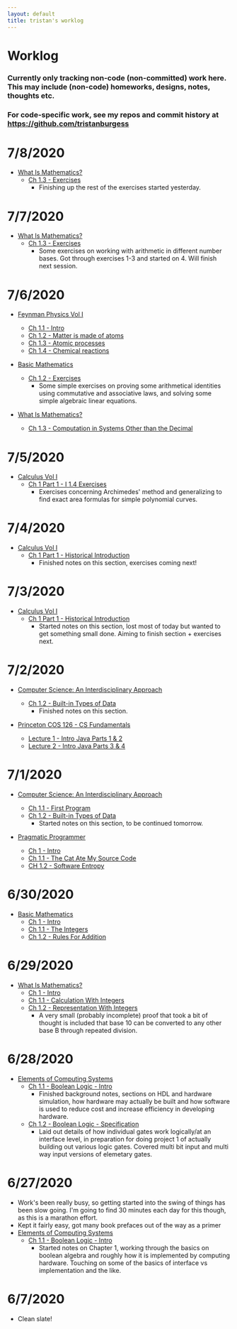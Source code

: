 ```yaml
---
layout: default
title: tristan's worklog
---
```


# Worklog

### Currently only tracking non-code (non-committed) work here. This may include (non-code) homeworks, designs, notes, thoughts etc.
### For code-specific work, see my repos and commit history at https://github.com/tristanburgess

# 7/8/2020
  - [What Is Mathematics?](/books#Courant-What-Is-Mathematics)
    - [Ch 1.3 - Exercises](https://onedrive.live.com/redir?resid=AC2B7FCAC9B0E0F1%21126621&authkey=%21AFFOZkfzpTODL7A&page=View&wd=target%28Courant%20What%20Is%20Math.one%7Ce77ea9b2-3ef0-41a7-bdf0-f692804791f6%2F3.%20Exercises%7Ce4b7daf8-8d41-4d6b-9cef-10e89e4fc39d%2F%29&wdorigin=703)   
      - Finishing up the rest of the exercises started yesterday.

# 7/7/2020
  - [What Is Mathematics?](/books#Courant-What-Is-Mathematics)
    - [Ch 1.3 - Exercises](https://onedrive.live.com/redir?resid=AC2B7FCAC9B0E0F1%21126621&authkey=%21AFFOZkfzpTODL7A&page=View&wd=target%28Courant%20What%20Is%20Math.one%7Ce77ea9b2-3ef0-41a7-bdf0-f692804791f6%2F3.%20Exercises%7Ce4b7daf8-8d41-4d6b-9cef-10e89e4fc39d%2F%29&wdorigin=703)   
      - Some exercises on working with arithmetic in different number bases. Got through exercises 1-3 and started on 4. Will finish next session.

# 7/6/2020
  - [Feynman Physics Vol I](/books#Feynman-Physics-Vol-I)
    - [Ch 1.1 - Intro](https://onedrive.live.com/redir?resid=AC2B7FCAC9B0E0F1%21126621&authkey=%21AFFOZkfzpTODL7A&page=View&wd=target%28Feynman%20Lectures%20Vol%20I.one%7C2e4cc3a0-fe82-4863-bdd3-ece57ed1f676%2F1-1%20Introduction%7Cd0229c30-f65f-4a0b-bf65-609cceac0a2c%2F%29&wdorigin=703)
    - [Ch 1.2 - Matter is made of atoms](https://onedrive.live.com/redir?resid=AC2B7FCAC9B0E0F1%21126621&authkey=%21AFFOZkfzpTODL7A&page=View&wd=target%28Feynman%20Lectures%20Vol%20I.one%7C2e4cc3a0-fe82-4863-bdd3-ece57ed1f676%2F1-2%20Matter%20is%20made%20of%20atoms%7C15d51fbe-a54e-4ff8-94f4-fca88536c002%2F%29&wdorigin=703)
    - [Ch 1.3 - Atomic processes](https://onedrive.live.com/redir?resid=AC2B7FCAC9B0E0F1%21126621&authkey=%21AFFOZkfzpTODL7A&page=View&wd=target%28Feynman%20Lectures%20Vol%20I.one%7C2e4cc3a0-fe82-4863-bdd3-ece57ed1f676%2F1-3%20Atomic%20processes%7C79506f8a-5e5d-4df3-ba5d-ecd7729c4e54%2F%29&wdorigin=703)
    - [Ch 1.4 - Chemical reactions](https://onedrive.live.com/redir?resid=AC2B7FCAC9B0E0F1%21126621&authkey=%21AFFOZkfzpTODL7A&page=View&wd=target%28Feynman%20Lectures%20Vol%20I.one%7C2e4cc3a0-fe82-4863-bdd3-ece57ed1f676%2F1-4%20Chemical%20reactions%7C5c9bf056-cc88-4a7b-8971-15fc9838462f%2F%29&wdorigin=703)
  
  - [Basic Mathematics](/books#Lang-Basic-Mathematics)
    - [Ch 1.2 - Exercises](https://onedrive.live.com/redir?resid=AC2B7FCAC9B0E0F1%21126621&authkey=%21AFFOZkfzpTODL7A&page=View&wd=target%28Serge%20Lang%20Basic%20Math.one%7C5d99423c-be72-493c-8211-f38610ed41b0%2F1.2%20-%20Exercises%7C628caa2d-834c-4461-aea4-14cdfa1d0cd8%2F%29&wdorigin=703)
      - Some simple exercises on proving some arithmetical identities using commutative and associative laws, and solving some simple algebraic linear equations.

  - [What Is Mathematics?](/books#Courant-What-Is-Mathematics)
    - [Ch 1.3 - Computation in Systems Other than the Decimal](https://onedrive.live.com/redir?resid=AC2B7FCAC9B0E0F1%21126621&authkey=%21AFFOZkfzpTODL7A&page=View&wd=target%28Courant%20What%20Is%20Math.one%7Ce77ea9b2-3ef0-41a7-bdf0-f692804791f6%2F3.%20Computation%20in%20Systems%20Other%20than%20the%20Decimal%7C3397978f-20e8-48b8-ae59-333c19680953%2F%29&wdorigin=703)   

# 7/5/2020
  - [Calculus Vol I](/books#Calculus-Vol-I)
    - [Ch 1 Part 1 - I 1.4 Exercises](https://onedrive.live.com/redir?resid=AC2B7FCAC9B0E0F1%21126621&authkey=%21AFFOZkfzpTODL7A&page=View&wd=target%28Apostol%20Calculus%20Vol%20I.one%7Cbfc20f17-324e-4eec-835f-36e32bfedb36%2FPart%201%20-%20I%201.4%20Exercises%7C14027fce-a6fb-48b1-a60a-776dfa1c5ee8%2F%29&wdorigin=703)
      - Exercises concerning Archimedes' method and generalizing to find exact area formulas for simple polynomial curves.

# 7/4/2020
  - [Calculus Vol I](/books#Calculus-Vol-I)
    - [Ch 1 Part 1 - Historical Introduction](https://onedrive.live.com/redir?resid=AC2B7FCAC9B0E0F1%21126621&authkey=%21AFFOZkfzpTODL7A&page=View&wd=target%28Apostol%20Calculus%20Vol%20I.one%7Cbfc20f17-324e-4eec-835f-36e32bfedb36%2FPart%201%20-%20Historical%20Introduction%7Cdc289a0e-8cb7-48ba-abae-aebefb498ee3%2F%29&wdorigin=703)
      - Finished notes on this section, exercises coming next!

# 7/3/2020
  - [Calculus Vol I](/books#Calculus-Vol-I)
    - [Ch 1 Part 1 - Historical Introduction](https://onedrive.live.com/redir?resid=AC2B7FCAC9B0E0F1%21126621&authkey=%21AFFOZkfzpTODL7A&page=View&wd=target%28Apostol%20Calculus%20Vol%20I.one%7Cbfc20f17-324e-4eec-835f-36e32bfedb36%2FPart%201%20-%20Historical%20Introduction%7Cdc289a0e-8cb7-48ba-abae-aebefb498ee3%2F%29&wdorigin=703)
      - Started notes on this section, lost most of today but wanted to get something small done. Aiming to finish section + exercises next.

# 7/2/2020
  - [Computer Science: An Interdisciplinary Approach](/books#Computer-Science-AIA)
    - [Ch 1.2 - Built-in Types of Data](https://onedrive.live.com/redir?resid=AC2B7FCAC9B0E0F1%21126621&authkey=%21AFFOZkfzpTODL7A&page=View&wd=target%28Computer%20Science%20-%20An%20Interdisciplinary%20Approach.one%7C2786e449-c07b-4334-80b4-57075a98ffc7%2F1.2%20-%20Built-In%20Types%20of%20Data%7C3aa2716d-e3f2-4e74-bfca-a4f6ab291718%2F%29&wdorigin=703)
      - Finished notes on this section.

  - [Princeton COS 126 - CS Fundamentals](/classes#Princeton-COS-126)
    - [Lecture 1 - Intro Java Parts 1 & 2](https://onedrive.live.com/redir?resid=AC2B7FCAC9B0E0F1%21126621&authkey=%21AFFOZkfzpTODL7A&page=View&wd=target%28Computer%20Science%20-%20An%20Interdisciplinary%20Approach.one%7C2786e449-c07b-4334-80b4-57075a98ffc7%2FCOS%20126%20Lecture%201%7C1593a12a-e1e0-4ac4-8809-b2c7ba0da76f%2F%29&wdorigin=703)
    - [Lecture 2 - Intro Java Parts 3 & 4](https://onedrive.live.com/redir?resid=AC2B7FCAC9B0E0F1%21126621&authkey=%21AFFOZkfzpTODL7A&page=View&wd=target%28Computer%20Science%20-%20An%20Interdisciplinary%20Approach.one%7C2786e449-c07b-4334-80b4-57075a98ffc7%2FCOS%20126%20Lecture%202%20-%20Intro%20Java%20Parts%203%20%7Cc3ca94b6-ccdc-49b3-af06-d5ab1025826e%2F%29&wdorigin=703)
      
# 7/1/2020
  - [Computer Science: An Interdisciplinary Approach](/books#Computer-Science-AIA)
    - [Ch 1.1 - First Program](https://onedrive.live.com/redir?resid=AC2B7FCAC9B0E0F1%21126621&authkey=%21AFFOZkfzpTODL7A&page=View&wd=target%28Computer%20Science%20-%20An%20Interdisciplinary%20Approach.one%7C2786e449-c07b-4334-80b4-57075a98ffc7%2F1.1%20-%20First%20Program%7C7b9bb3d5-8b19-4aad-98a9-ccfb7c88a9ef%2F%29&wdorigin=703)
    - [Ch 1.2 - Built-in Types of Data](https://onedrive.live.com/redir?resid=AC2B7FCAC9B0E0F1%21126621&authkey=%21AFFOZkfzpTODL7A&page=View&wd=target%28Computer%20Science%20-%20An%20Interdisciplinary%20Approach.one%7C2786e449-c07b-4334-80b4-57075a98ffc7%2F1.2%20-%20Built-In%20Types%20of%20Data%7C3aa2716d-e3f2-4e74-bfca-a4f6ab291718%2F%29&wdorigin=703)
      - Started notes on this section, to be continued tomorrow.

  - [Pragmatic Programmer](/books#Pragmatic-Programmer)
    - [Ch 1 - Intro](https://onedrive.live.com/redir?resid=AC2B7FCAC9B0E0F1%21126621&authkey=%21AFFOZkfzpTODL7A&page=View&wd=target%28Pragmatic%20Programmer.one%7C9ad0bb0d-6995-4d1e-ba16-6235ea47d2f4%2FIntro%7Ca7f33170-614f-48ad-a8b1-596c076699c3%2F%29&wdorigin=703)
    - [Ch 1.1 - The Cat Ate My Source Code](https://onedrive.live.com/redir?resid=AC2B7FCAC9B0E0F1%21126621&authkey=%21AFFOZkfzpTODL7A&page=View&wd=target%28Pragmatic%20Programmer.one%7C9ad0bb0d-6995-4d1e-ba16-6235ea47d2f4%2FThe%20Cat%20Ate%20My%20Source%20Code%7Cebf204ee-bc56-4b72-b712-895d01734ab9%2F%29&wdorigin=703)
    - [CH 1.2 - Software Entropy](https://onedrive.live.com/redir?resid=AC2B7FCAC9B0E0F1%21126621&authkey=%21AFFOZkfzpTODL7A&page=View&wd=target%28Pragmatic%20Programmer.one%7C9ad0bb0d-6995-4d1e-ba16-6235ea47d2f4%2FSoftware%20Entropy%7C8cfde360-2b8a-4375-930d-0986f8f7a176%2F%29&wdorigin=703)

# 6/30/2020
  - [Basic Mathematics](/books#Lang-Basic-Mathematics)
    - [Ch 1 - Intro](https://onedrive.live.com/redir?resid=AC2B7FCAC9B0E0F1%21126621&authkey=%21AFFOZkfzpTODL7A&page=View&wd=target%28Serge%20Lang%20Basic%20Math.one%7C5d99423c-be72-493c-8211-f38610ed41b0%2FIntro%7Cbbb7d146-6792-4c74-990c-d6573d4af73c%2F%29&wdorigin=703)
    - [Ch 1.1 - The Integers](https://onedrive.live.com/redir?resid=AC2B7FCAC9B0E0F1%21126621&authkey=%21AFFOZkfzpTODL7A&page=View&wd=target%28Serge%20Lang%20Basic%20Math.one%7C5d99423c-be72-493c-8211-f38610ed41b0%2F1.1%20-%20The%20Integers%7C94314c33-7a5e-4dd5-bb8c-a00b22d5bf7e%2F%29&wdorigin=703)
    - [Ch 1.2 - Rules For Addition](https://onedrive.live.com/redir?resid=AC2B7FCAC9B0E0F1%21126621&authkey=%21AFFOZkfzpTODL7A&page=View&wd=target%28Serge%20Lang%20Basic%20Math.one%7C5d99423c-be72-493c-8211-f38610ed41b0%2F1.2%20-%20Rules%20for%20Addition%7C205c2edb-69e4-4f5d-884a-a4e5919d9695%2F%29&wdorigin=703)

# 6/29/2020
  - [What Is Mathematics?](/books#Courant-What-Is-Mathematics)
    - [Ch 1 - Intro](https://onedrive.live.com/redir?resid=AC2B7FCAC9B0E0F1%21126621&authkey=%21AFFOZkfzpTODL7A&page=View&wd=target%28Courant%20What%20Is%20Math.one%7Ce77ea9b2-3ef0-41a7-bdf0-f692804791f6%2FIntroduction%7C9cacd6ae-267e-4602-8090-b1defc199637%2F%29&wdorigin=703)
    - [Ch 1.1 - Calculation With Integers](https://onedrive.live.com/redir?resid=AC2B7FCAC9B0E0F1%21126621&authkey=%21AFFOZkfzpTODL7A&page=View&wd=target%28Courant%20What%20Is%20Math.one%7Ce77ea9b2-3ef0-41a7-bdf0-f692804791f6%2F1.%20Calculation%20with%20Integers%7Ccaa53c3c-b7f9-49fd-8b9b-ab04310e8a9f%2F%29&wdorigin=703)
    - [Ch 1.2 - Representation With Integers](https://onedrive.live.com/redir?resid=AC2B7FCAC9B0E0F1%21126621&authkey=%21AFFOZkfzpTODL7A&page=View&wd=target%28Courant%20What%20Is%20Math.one%7Ce77ea9b2-3ef0-41a7-bdf0-f692804791f6%2F2.%20Representation%20of%20Integers%7C4997d02d-f3ef-49a2-899d-d812f50420fc%2F%29&wdorigin=703)
      - A very small (probably incomplete) proof that took a bit of thought is included that base 10 can be converted to any other base B through repeated division.

# 6/28/2020
  - [Elements of Computing Systems](/books.md#Nisan-Elements-Of-Computing-Systems)
    - [Ch 1.1 - Boolean Logic - Intro](https://onedrive.live.com/redir?resid=AC2B7FCAC9B0E0F1%21126621&authkey=%21AFFOZkfzpTODL7A&page=View&wd=target%28nand2tetris.one%7C7023e437-ae5b-224e-aae5-96f701e767a5%2F1.1%20Background%7C38e70493-4de6-45f0-9672-c0f6dbf5d153%2F%29&wdorigin=703)
        - Finished background notes, sections on HDL and hardware simulation, how hardware may actually be built and how software is used to reduce cost and increase efficiency in developing hardware.
    - [Ch 1.2 - Boolean Logic - Specification](https://onedrive.live.com/redir?resid=AC2B7FCAC9B0E0F1%21126621&authkey=%21AFFOZkfzpTODL7A&page=View&wd=target%28nand2tetris.one%7C7023e437-ae5b-224e-aae5-96f701e767a5%2F1.2%20Specification%7C756cdf07-ac7d-494e-a2c1-e9f1ed6143e1%2F%29&wdorigin=703)
        - Laid out details of how individual gates work logically/at an interface level, in preparation for doing project 1 of actually building out various logic gates. Covered multi bit input and multi way input versions of elemetary gates.

# 6/27/2020
  - Work's been really busy, so getting started into the swing of things has been slow going. I'm going to find 30 minutes each day for this though, as this is a marathon effort.
  - Kept it fairly easy, got many book prefaces out of the way as a primer
  - [Elements of Computing Systems](/books.md#Nisan-Elements-Of-Computing-Systems)
    - [Ch 1.1 - Boolean Logic - Intro](https://onedrive.live.com/redir?resid=AC2B7FCAC9B0E0F1%21126621&authkey=%21AFFOZkfzpTODL7A&page=View&wd=target%28nand2tetris.one%7C7023e437-ae5b-224e-aae5-96f701e767a5%2F1.1%20Background%7C38e70493-4de6-45f0-9672-c0f6dbf5d153%2F%29&wdorigin=703)
        - Started notes on Chapter 1, working through the basics on boolean algebra and roughly how it is implemented by computing hardware. Touching on some of the basics of interface vs implementation and the like.

# 6/7/2020
  - Clean slate!
